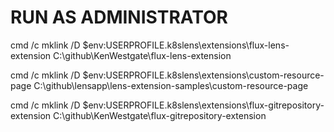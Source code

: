 # RUN AS ADMINISTRATOR
cmd /c mklink /D $env:USERPROFILE\.k8slens\extensions\flux-lens-extension C:\github\KenWestgate\flux-lens-extension

cmd /c mklink /D $env:USERPROFILE\.k8slens\extensions\custom-resource-page C:\github\lensapp\lens-extension-samples\custom-resource-page

cmd /c mklink /D $env:USERPROFILE\.k8slens\extensions\flux-gitrepository-extension C:\github\KenWestgate\flux-gitrepository-extension
